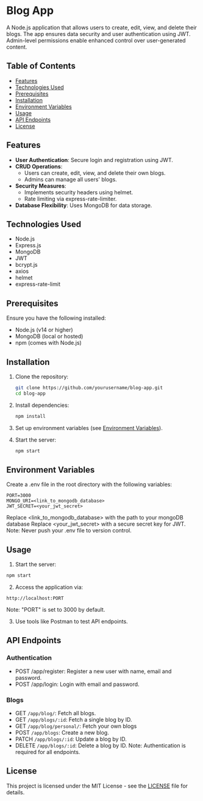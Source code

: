 # Blog App

A Node.js application that allows users to create, edit, view, and delete their blogs. The app ensures data security and user authentication using JWT. Admin-level permissions enable enhanced control over user-generated content.

## Table of Contents

- <a href="#features">Features</a>
- <a href="#technologies-used">Technologies Used</a>
- <a href="#prerequisites">Prerequisites</a>
- <a href="#installation">Installation</a>
- <a href="#environment-variables">Environment Variables</a>
- <a href="#usage">Usage</a>
- <a href="#api-endpoints">API Endpoints</a>
- <a href="#license">License</a>

## Features

- **User Authentication**: Secure login and registration using JWT.
- **CRUD Operations**:
	- Users can create, edit, view, and delete their own blogs.
	- Admins can manage all users' blogs.
- **Security Measures**:
	- Implements security headers using helmet.
	- Rate limiting via express-rate-limiter.
- **Database Flexibility**: Uses MongoDB for data storage.

## Technologies Used

- Node.js
- Express.js
- MongoDB
- JWT
- bcrypt.js
- axios
- helmet
- express-rate-limit


## Prerequisites

Ensure you have the following installed:
- Node.js (v14 or higher)
- MongoDB (local or hosted)
- npm (comes with Node.js)

## Installation

1. Clone the repository:
	```bash
	git clone https://github.com/yourusername/blog-app.git
	cd blog-app
	```

2. Install dependencies:
	```bash
	npm install
	```

3. Set up environment variables (see <a href="#environment-variables">Environment Variables</a>).

4. Start the server:
	```bash
	npm start
	```

## Environment Variables

Create a .env file in the root directory with the following variables:
```plaintext
PORT=3000
MONGO_URI=<link_to_mongodb_database>
JWT_SECRET=<your_jwt_secret>
```
Replace <link_to_mongodb_database> with the path to your mongoDB database
Replace <your_jwt_secret> with a secure secret key for JWT.
Note: Never push your .env file to version control.

## Usage
1. Start the server:
```bash
npm start
```

2. Access the application via:
```plaintext
http://localhost:PORT
```
Note: "PORT" is set to 3000 by default.

3. Use tools like Postman to test API endpoints.

## API Endpoints
### Authentication
- POST /app/register: Register a new user with name, email and password.
- POST /app/login: Login with email and password.

### Blogs
- GET ```/app/blog/```: Fetch all blogs.
- GET ```/app/blogs/:id```: Fetch a single blog by ID.
- GET ```/app/blog/personal/```: Fetch your own blogs
- POST ```/app/blogs```: Create a new blog.
- PATCH ```/app/blogs/:id```: Update a blog by ID.
- DELETE ```/app/blogs/:id```: Delete a blog by ID.
Note: Authentication is required for all endpoints.

## License
This project is licensed under the MIT License - see the <a href="/LICENSE">LICENSE</a> file for details.